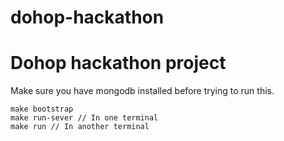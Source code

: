 # dohop-hackathon
Dohop hackathon project
===

Make sure you have mongodb installed before trying to run this.

```
make bootstrap
make run-sever // In one terminal
make run // In another terminal
```
